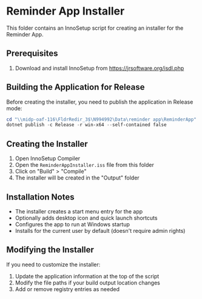 # Reminder App Installer

This folder contains an InnoSetup script for creating an installer for the Reminder App.

## Prerequisites

1. Download and install InnoSetup from https://jrsoftware.org/isdl.php

## Building the Application for Release

Before creating the installer, you need to publish the application in Release mode:

```powershell
cd "\\midp-oaf-116\FldrRedir_3$\N994992\Data\reminder app\ReminderApp"
dotnet publish -c Release -r win-x64 --self-contained false
```

## Creating the Installer

1. Open InnoSetup Compiler
2. Open the `ReminderAppInstaller.iss` file from this folder
3. Click on "Build" > "Compile"
4. The installer will be created in the "Output" folder

## Installation Notes

- The installer creates a start menu entry for the app
- Optionally adds desktop icon and quick launch shortcuts
- Configures the app to run at Windows startup
- Installs for the current user by default (doesn't require admin rights)

## Modifying the Installer

If you need to customize the installer:

1. Update the application information at the top of the script
2. Modify the file paths if your build output location changes
3. Add or remove registry entries as needed
